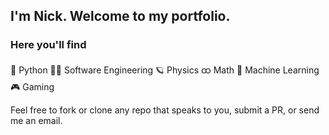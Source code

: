 ## I'm Nick. Welcome to my portfolio.
### Here you'll find
  🐍 Python
  👨‍💻 Software Engineering
  🪐 Physics
  ထ Math
  🤖 Machine Learning
  🎮 Gaming

Feel free to fork or clone any repo that speaks to you, submit a PR, or send me an email.
<!--
**cemenenkoff/cemenenkoff** is a ✨ _special_ ✨ repository because its `README.md` (this file) appears on your GitHub profile.

Here are some ideas to get you started:

- 🔭 I’m currently working on ...
- 🌱 I’m currently learning ...
- 👯 I’m looking to collaborate on ...
- 🤔 I’m looking for help with ...
- 💬 Ask me about ...
- 📫 How to reach me: ...
- 😄 Pronouns: ...
- ⚡ Fun fact: ...
-->
